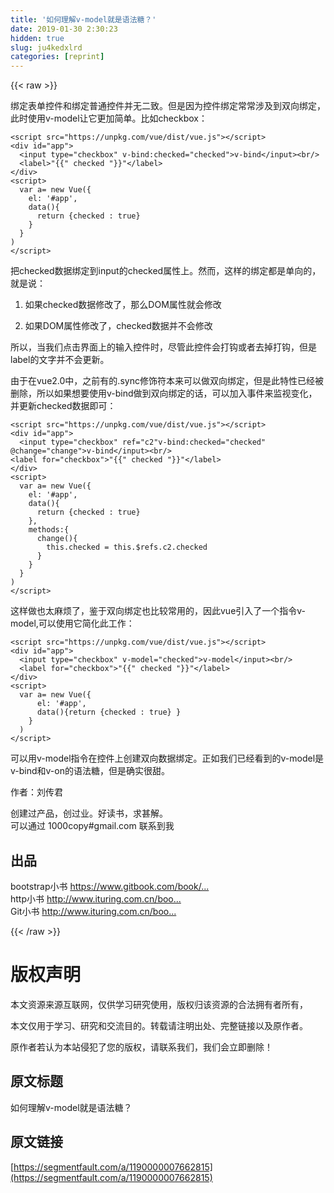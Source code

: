 ```yaml
---
title: '如何理解v-model就是语法糖？' 
date: 2019-01-30 2:30:23
hidden: true
slug: ju4kedxlrd
categories: [reprint]
---
```


{{< raw >}}

                    
<p>绑定表单控件和绑定普通控件并无二致。但是因为控件绑定常常涉及到双向绑定，此时使用v-model让它更加简单。比如checkbox：</p>
<div class="widget-codetool" style="display:none;">
      <div class="widget-codetool--inner">
      <span class="selectCode code-tool" data-toggle="tooltip" data-placement="top" title="" data-original-title="全选"></span>
      <span type="button" class="copyCode code-tool" data-toggle="tooltip" data-placement="top" data-clipboard-text="<script src=&quot;https://unpkg.com/vue/dist/vue.js&quot;></script>
<div id=&quot;app&quot;>
  <input type=&quot;checkbox&quot; v-bind:checked=&quot;checked&quot;>v-bind</input><br/>
  <label>"{{" checked "}}"</label>
</div>
<script>
  var a= new Vue({
    el: '#app',
    data(){
      return {checked : true} 
    }
  }
)
</script> 
" title="" data-original-title="复制"></span>
      <span type="button" class="saveToNote code-tool" data-toggle="tooltip" data-placement="top" title="" data-original-title="放进笔记"></span>
      </div>
      </div><pre class="hljs django"><code><span class="xml"><span class="hljs-tag">&lt;<span class="hljs-name">script</span> <span class="hljs-attr">src</span>=<span class="hljs-string">"https://unpkg.com/vue/dist/vue.js"</span>&gt;</span><span class="undefined"></span><span class="hljs-tag">&lt;/<span class="hljs-name">script</span>&gt;</span>
<span class="hljs-tag">&lt;<span class="hljs-name">div</span> <span class="hljs-attr">id</span>=<span class="hljs-string">"app"</span>&gt;</span>
  <span class="hljs-tag">&lt;<span class="hljs-name">input</span> <span class="hljs-attr">type</span>=<span class="hljs-string">"checkbox"</span> <span class="hljs-attr">v-bind:checked</span>=<span class="hljs-string">"checked"</span>&gt;</span>v-bind<span class="hljs-tag">&lt;/<span class="hljs-name">input</span>&gt;</span><span class="hljs-tag">&lt;<span class="hljs-name">br</span>/&gt;</span>
  <span class="hljs-tag">&lt;<span class="hljs-name">label</span>&gt;</span></span><span class="hljs-template-variable">"{{" checked "}}"</span><span class="xml"><span class="hljs-tag">&lt;/<span class="hljs-name">label</span>&gt;</span>
<span class="hljs-tag">&lt;/<span class="hljs-name">div</span>&gt;</span>
<span class="hljs-tag">&lt;<span class="hljs-name">script</span>&gt;</span><span class="actionscript">
  <span class="hljs-keyword">var</span> a= <span class="hljs-keyword">new</span> Vue({
    el: <span class="hljs-string">'#app'</span>,
    data(){
      <span class="hljs-keyword">return</span> {checked : <span class="hljs-literal">true</span>} 
    }
  }
)
</span><span class="hljs-tag">&lt;/<span class="hljs-name">script</span>&gt;</span> 
</span></code></pre>
<p>把checked数据绑定到input的checked属性上。然而，这样的绑定都是单向的，就是说：</p>
<ol>
<li><p>如果checked数据修改了，那么DOM属性就会修改</p></li>
<li><p>如果DOM属性修改了，checked数据并不会修改</p></li>
</ol>
<p>所以，当我们点击界面上的输入控件时，尽管此控件会打钩或者去掉打钩，但是label的文字并不会更新。</p>
<p>由于在vue2.0中，之前有的.sync修饰符本来可以做双向绑定，但是此特性已经被删除，所以如果想要使用v-bind做到双向绑定的话，可以加入事件来监视变化，并更新checked数据即可：</p>
<div class="widget-codetool" style="display:none;">
      <div class="widget-codetool--inner">
      <span class="selectCode code-tool" data-toggle="tooltip" data-placement="top" title="" data-original-title="全选"></span>
      <span type="button" class="copyCode code-tool" data-toggle="tooltip" data-placement="top" data-clipboard-text="<script src=&quot;https://unpkg.com/vue/dist/vue.js&quot;></script>
<div id=&quot;app&quot;>
  <input type=&quot;checkbox&quot; ref=&quot;c2&quot;v-bind:checked=&quot;checked&quot; @change=&quot;change&quot;>v-bind</input><br/>
<label for=&quot;checkbox&quot;>"{{" checked "}}"</label>
</div>
<script>
  var a= new Vue({
    el: '#app',
    data(){
      return {checked : true} 
    },
    methods:{
      change(){
        this.checked = this.$refs.c2.checked
      }
    }
  }
)
</script> 
" title="" data-original-title="复制"></span>
      <span type="button" class="saveToNote code-tool" data-toggle="tooltip" data-placement="top" title="" data-original-title="放进笔记"></span>
      </div>
      </div><pre class="hljs django"><code><span class="xml"><span class="hljs-tag">&lt;<span class="hljs-name">script</span> <span class="hljs-attr">src</span>=<span class="hljs-string">"https://unpkg.com/vue/dist/vue.js"</span>&gt;</span><span class="undefined"></span><span class="hljs-tag">&lt;/<span class="hljs-name">script</span>&gt;</span>
<span class="hljs-tag">&lt;<span class="hljs-name">div</span> <span class="hljs-attr">id</span>=<span class="hljs-string">"app"</span>&gt;</span>
  <span class="hljs-tag">&lt;<span class="hljs-name">input</span> <span class="hljs-attr">type</span>=<span class="hljs-string">"checkbox"</span> <span class="hljs-attr">ref</span>=<span class="hljs-string">"c2"</span><span class="hljs-attr">v-bind:checked</span>=<span class="hljs-string">"checked"</span> @<span class="hljs-attr">change</span>=<span class="hljs-string">"change"</span>&gt;</span>v-bind<span class="hljs-tag">&lt;/<span class="hljs-name">input</span>&gt;</span><span class="hljs-tag">&lt;<span class="hljs-name">br</span>/&gt;</span>
<span class="hljs-tag">&lt;<span class="hljs-name">label</span> <span class="hljs-attr">for</span>=<span class="hljs-string">"checkbox"</span>&gt;</span></span><span class="hljs-template-variable">"{{" checked "}}"</span><span class="xml"><span class="hljs-tag">&lt;/<span class="hljs-name">label</span>&gt;</span>
<span class="hljs-tag">&lt;/<span class="hljs-name">div</span>&gt;</span>
<span class="hljs-tag">&lt;<span class="hljs-name">script</span>&gt;</span><span class="actionscript">
  <span class="hljs-keyword">var</span> a= <span class="hljs-keyword">new</span> Vue({
    el: <span class="hljs-string">'#app'</span>,
    data(){
      <span class="hljs-keyword">return</span> {checked : <span class="hljs-literal">true</span>} 
    },
    methods:{
      change(){
        <span class="hljs-keyword">this</span>.checked = <span class="hljs-keyword">this</span>.$refs.c2.checked
      }
    }
  }
)
</span><span class="hljs-tag">&lt;/<span class="hljs-name">script</span>&gt;</span> 
</span></code></pre>
<p>这样做也太麻烦了，鉴于双向绑定也比较常用的，因此vue引入了一个指令v-model,可以使用它简化此工作：</p>
<div class="widget-codetool" style="display:none;">
      <div class="widget-codetool--inner">
      <span class="selectCode code-tool" data-toggle="tooltip" data-placement="top" title="" data-original-title="全选"></span>
      <span type="button" class="copyCode code-tool" data-toggle="tooltip" data-placement="top" data-clipboard-text="<script src=&quot;https://unpkg.com/vue/dist/vue.js&quot;></script>
<div id=&quot;app&quot;>
  <input type=&quot;checkbox&quot; v-model=&quot;checked&quot;>v-model</input><br/>
  <label for=&quot;checkbox&quot;>"{{" checked "}}"</label>
</div>
<script>
  var a= new Vue({
      el: '#app',
      data(){return {checked : true} }
    }
  )
</script> 
" title="" data-original-title="复制"></span>
      <span type="button" class="saveToNote code-tool" data-toggle="tooltip" data-placement="top" title="" data-original-title="放进笔记"></span>
      </div>
      </div><pre class="hljs django"><code><span class="xml"><span class="hljs-tag">&lt;<span class="hljs-name">script</span> <span class="hljs-attr">src</span>=<span class="hljs-string">"https://unpkg.com/vue/dist/vue.js"</span>&gt;</span><span class="undefined"></span><span class="hljs-tag">&lt;/<span class="hljs-name">script</span>&gt;</span>
<span class="hljs-tag">&lt;<span class="hljs-name">div</span> <span class="hljs-attr">id</span>=<span class="hljs-string">"app"</span>&gt;</span>
  <span class="hljs-tag">&lt;<span class="hljs-name">input</span> <span class="hljs-attr">type</span>=<span class="hljs-string">"checkbox"</span> <span class="hljs-attr">v-model</span>=<span class="hljs-string">"checked"</span>&gt;</span>v-model<span class="hljs-tag">&lt;/<span class="hljs-name">input</span>&gt;</span><span class="hljs-tag">&lt;<span class="hljs-name">br</span>/&gt;</span>
  <span class="hljs-tag">&lt;<span class="hljs-name">label</span> <span class="hljs-attr">for</span>=<span class="hljs-string">"checkbox"</span>&gt;</span></span><span class="hljs-template-variable">"{{" checked "}}"</span><span class="xml"><span class="hljs-tag">&lt;/<span class="hljs-name">label</span>&gt;</span>
<span class="hljs-tag">&lt;/<span class="hljs-name">div</span>&gt;</span>
<span class="hljs-tag">&lt;<span class="hljs-name">script</span>&gt;</span><span class="actionscript">
  <span class="hljs-keyword">var</span> a= <span class="hljs-keyword">new</span> Vue({
      el: <span class="hljs-string">'#app'</span>,
      data(){<span class="hljs-keyword">return</span> {checked : <span class="hljs-literal">true</span>} }
    }
  )
</span><span class="hljs-tag">&lt;/<span class="hljs-name">script</span>&gt;</span> 
</span></code></pre>
<p>可以用v-model指令在控件上创建双向数据绑定。正如我们已经看到的v-model是v-bind和v-on的语法糖，但是确实很甜。</p>
<p>作者：刘传君</p>
<p>创建过产品，创过业。好读书，求甚解。<br>可以通过 1000copy#gmail.com 联系到我</p>
<h2 id="articleHeader0">出品</h2>
<p>bootstrap小书 <a href="https://www.gitbook.com/book/1000copy/bootstrap/details" rel="nofollow noreferrer" target="_blank">https://www.gitbook.com/book/...</a><br>http小书 <a href="http://www.ituring.com.cn/book/1791" rel="nofollow noreferrer" target="_blank">http://www.ituring.com.cn/boo...</a><br>Git小书  <a href="http://www.ituring.com.cn/book/1870" rel="nofollow noreferrer" target="_blank">http://www.ituring.com.cn/boo...</a></p>

                
{{< /raw >}}

# 版权声明
本文资源来源互联网，仅供学习研究使用，版权归该资源的合法拥有者所有，

本文仅用于学习、研究和交流目的。转载请注明出处、完整链接以及原作者。

原作者若认为本站侵犯了您的版权，请联系我们，我们会立即删除！

## 原文标题
如何理解v-model就是语法糖？

## 原文链接
[https://segmentfault.com/a/1190000007662815](https://segmentfault.com/a/1190000007662815)

